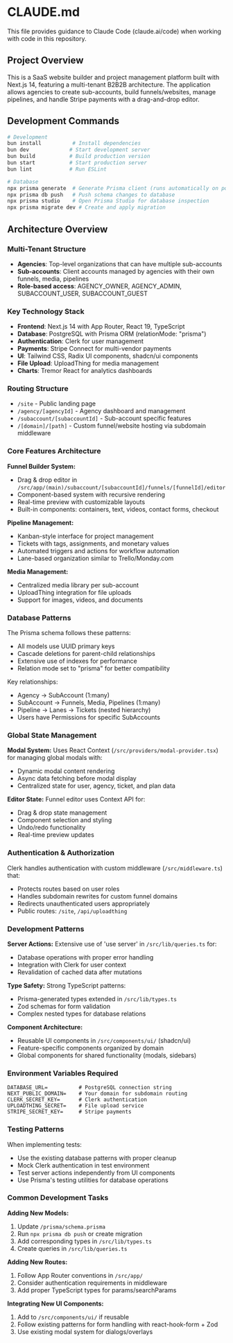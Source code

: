# CLAUDE.md

This file provides guidance to Claude Code (claude.ai/code) when working with code in this repository.

## Project Overview

This is a SaaS website builder and project management platform built with Next.js 14, featuring a multi-tenant B2B2B architecture. The application allows agencies to create sub-accounts, build funnels/websites, manage pipelines, and handle Stripe payments with a drag-and-drop editor.

## Development Commands

```bash
# Development
bun install          # Install dependencies 
bun dev             # Start development server
bun build           # Build production version
bun start           # Start production server
bun lint            # Run ESLint

# Database
npx prisma generate  # Generate Prisma client (runs automatically on postinstall)
npx prisma db push   # Push schema changes to database
npx prisma studio    # Open Prisma Studio for database inspection
npx prisma migrate dev # Create and apply migration
```

## Architecture Overview

### Multi-Tenant Structure
- **Agencies**: Top-level organizations that can have multiple sub-accounts
- **Sub-accounts**: Client accounts managed by agencies with their own funnels, media, pipelines
- **Role-based access**: AGENCY_OWNER, AGENCY_ADMIN, SUBACCOUNT_USER, SUBACCOUNT_GUEST

### Key Technology Stack
- **Frontend**: Next.js 14 with App Router, React 19, TypeScript
- **Database**: PostgreSQL with Prisma ORM (relationMode: "prisma")
- **Authentication**: Clerk for user management
- **Payments**: Stripe Connect for multi-vendor payments
- **UI**: Tailwind CSS, Radix UI components, shadcn/ui components
- **File Upload**: UploadThing for media management
- **Charts**: Tremor React for analytics dashboards

### Routing Structure
- `/site` - Public landing page
- `/agency/[agencyId]` - Agency dashboard and management
- `/subaccount/[subaccountId]` - Sub-account specific features
- `/[domain]/[path]` - Custom funnel/website hosting via subdomain middleware

### Core Features Architecture

**Funnel Builder System:**
- Drag & drop editor in `/src/app/(main)/subaccount/[subaccountId]/funnels/[funnelId]/editor`
- Component-based system with recursive rendering
- Real-time preview with customizable layouts
- Built-in components: containers, text, videos, contact forms, checkout

**Pipeline Management:**
- Kanban-style interface for project management
- Tickets with tags, assignments, and monetary values
- Automated triggers and actions for workflow automation
- Lane-based organization similar to Trello/Monday.com

**Media Management:**
- Centralized media library per sub-account
- UploadThing integration for file uploads
- Support for images, videos, and documents

### Database Patterns

The Prisma schema follows these patterns:
- All models use UUID primary keys
- Cascade deletions for parent-child relationships
- Extensive use of indexes for performance
- Relation mode set to "prisma" for better compatibility

Key relationships:
- Agency → SubAccount (1:many)
- SubAccount → Funnels, Media, Pipelines (1:many) 
- Pipeline → Lanes → Tickets (nested hierarchy)
- Users have Permissions for specific SubAccounts

### Global State Management

**Modal System:** Uses React Context (`/src/providers/modal-provider.tsx`) for managing global modals with:
- Dynamic modal content rendering
- Async data fetching before modal display
- Centralized state for user, agency, ticket, and plan data

**Editor State:** Funnel editor uses Context API for:
- Drag & drop state management
- Component selection and styling
- Undo/redo functionality
- Real-time preview updates

### Authentication & Authorization

Clerk handles authentication with custom middleware (`/src/middleware.ts`) that:
- Protects routes based on user roles
- Handles subdomain rewrites for custom funnel domains
- Redirects unauthenticated users appropriately
- Public routes: `/site`, `/api/uploadthing`

### Development Patterns

**Server Actions:** Extensive use of 'use server' in `/src/lib/queries.ts` for:
- Database operations with proper error handling
- Integration with Clerk for user context
- Revalidation of cached data after mutations

**Type Safety:** Strong TypeScript patterns:
- Prisma-generated types extended in `/src/lib/types.ts`
- Zod schemas for form validation
- Complex nested types for database relations

**Component Architecture:**
- Reusable UI components in `/src/components/ui/` (shadcn/ui)
- Feature-specific components organized by domain
- Global components for shared functionality (modals, sidebars)

### Environment Variables Required

```
DATABASE_URL=          # PostgreSQL connection string
NEXT_PUBLIC_DOMAIN=    # Your domain for subdomain routing
CLERK_SECRET_KEY=      # Clerk authentication
UPLOADTHING_SECRET=    # File upload service
STRIPE_SECRET_KEY=     # Stripe payments
```

### Testing Patterns

When implementing tests:
- Use the existing database patterns with proper cleanup
- Mock Clerk authentication in test environment
- Test server actions independently from UI components
- Use Prisma's testing utilities for database operations

### Common Development Tasks

**Adding New Models:**
1. Update `/prisma/schema.prisma`
2. Run `npx prisma db push` or create migration
3. Add corresponding types in `/src/lib/types.ts`
4. Create queries in `/src/lib/queries.ts`

**Adding New Routes:**
1. Follow App Router conventions in `/src/app/`
2. Consider authentication requirements in middleware
3. Add proper TypeScript types for params/searchParams

**Integrating New UI Components:**
1. Add to `/src/components/ui/` if reusable
2. Follow existing patterns for form handling with react-hook-form + Zod
3. Use existing modal system for dialogs/overlays